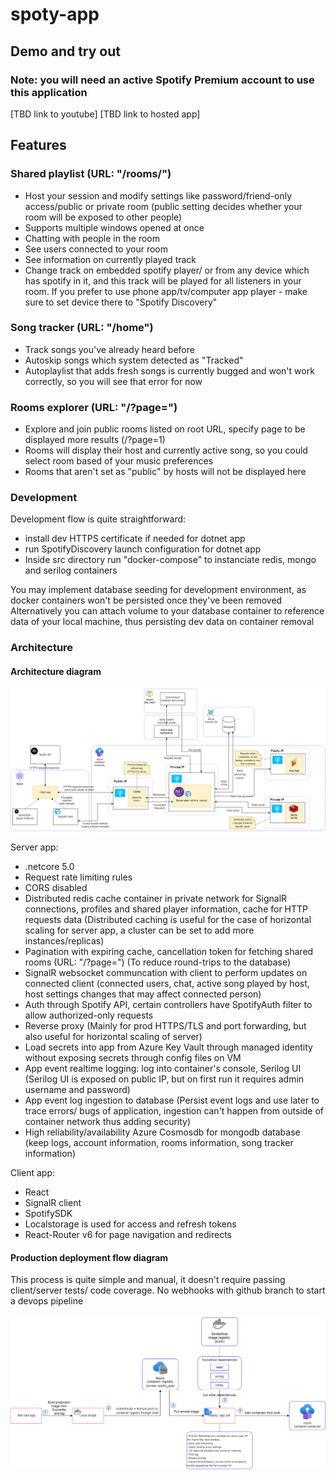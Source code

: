 # spoty-app

## Demo and try out
### Note: you will need an active Spotify Premium account to use this application
[TBD link to youtube]
[TBD link to hosted app]

## Features
### Shared playlist (URL: "/rooms/<some spotify user id>")
- Host your session and modify settings like password/friend-only access/public or private room (public setting decides whether your room will be exposed to other people)
- Supports multiple windows opened at once
- Chatting with people in the room
- See users connected to your room
- See information on currently played track
- Change track on embedded spotify player/ or from any device which has spotify in it, and this track will be played for all listeners in your room. 
If you prefer to use phone app/tv/computer app player - make sure to set device there to "Spotify Discovery"

### Song tracker (URL: "/home")
- Track songs you've already heard before
- Autoskip songs which system detected as "Tracked"
- Autoplaylist that adds fresh songs is currently bugged and won't work correctly, so you will see that error for now

### Rooms explorer (URL: "/?page=<page number>")
- Explore and join public rooms listed on root URL, specify page to be displayed more results (/?page=1)
- Rooms will display their host and currently active song, so you could select room based of your music preferences
- Rooms that aren't set as "public" by hosts will not be displayed here

### Development
Development flow is quite straightforward:

- install dev HTTPS certificate if needed for dotnet app
- run SpotifyDiscovery launch configuration for dotnet app
- Inside src directory run "docker-compose" to instanciate redis, mongo and serilog containers

You may implement database seeding for development environment, as docker containers won't be persisted once they've been removed
Alternatively you can attach volume to your database container to reference data of your local machine, thus persisting dev data on container removal

### Architecture

#### Architecture diagram
![App architecture diagram](/assets/spotiapp_arch.drawio.png)

Server app:
- .netcore 5.0
- Request rate limiting rules
- CORS disabled
- Distributed redis cache container in private network for SignalR connections, profiles and shared player information, cache for HTTP requests data (Distributed caching is useful for the case of horizontal scaling for server app, a cluster can be set to add more instances/replicas)
- Pagination with expiring cache, cancellation token for fetching shared rooms (URL: "/?page=<page number>") (To reduce round-trips to the database)
- SignalR websocket communcation with client to perform updates on connected client (connected users, chat, active song played by host, host settings changes that may affect connected person)
- Auth through Spotify API, certain controllers have SpotifyAuth filter to allow authorized-only requests
- Reverse proxy (Mainly for prod HTTPS/TLS and port forwarding, but also useful for horizontal scaling of server)
- Load secrets into app from Azure Key Vault through managed identity without exposing secrets through config files on VM
- App event realtime logging: log into container's console, Serilog UI (Serilog UI is exposed on public IP, but on first run it requires admin username and password)
- App event log ingestion to database (Persist event logs and use later to trace errors/ bugs of application, ingestion can't happen from outside of container network thus adding security)
- High reliability/availability Azure Cosmosdb for mongodb database (keep logs, account information, rooms information, song tracker information)

Client app:
- React
- SignalR client
- SpotifySDK
- Localstorage is used for access and refresh tokens
- React-Router v6 for page navigation and redirects

#### Production deployment flow diagram
This process is quite simple and manual, it doesn't require passing client/server tests/ code coverage. 
No webhooks with github branch to start a devops pipeline

![App production deployment](/assets/spotiapp_arch-deployment.drawio.png)
